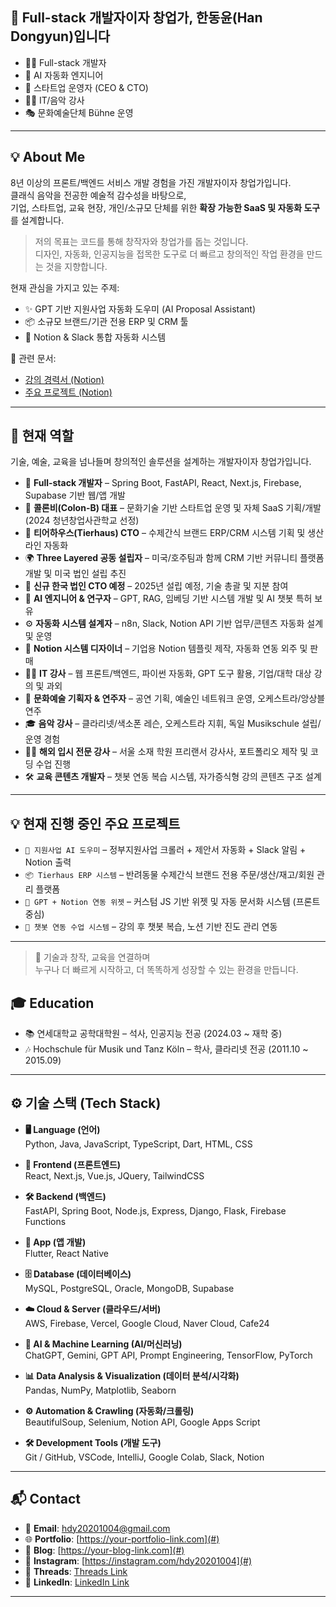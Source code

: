 ## 👋 Full-stack 개발자이자 창업가, 한동윤(Han Dongyun)입니다

- 👨‍💻 Full-stack 개발자
- 🤖 AI 자동화 엔지니어
- 🚀 스타트업 운영자 (CEO & CTO)
- 👨‍🏫 IT/음악 강사
- 🎭 문화예술단체 Bühne 운영

---

## 💡 About Me

8년 이상의 프론트/백엔드 서비스 개발 경험을 가진 개발자이자 창업가입니다.  
클래식 음악을 전공한 예술적 감수성을 바탕으로,  
기업, 스타트업, 교육 현장, 개인/소규모 단체를 위한 **확장 가능한 SaaS 및 자동화 도구**를 설계합니다.

> 저의 목표는 코드를 통해 창작자와 창업가를 돕는 것입니다.  
> 디자인, 자동화, 인공지능을 접목한 도구로 더 빠르고 창의적인 작업 환경을 만드는 것을 지향합니다.

현재 관심을 가지고 있는 주제:
- ✨ GPT 기반 지원사업 자동화 도우미 (AI Proposal Assistant)
- 📦 소규모 브랜드/기관 전용 ERP 및 CRM 툴
- 🧠 Notion & Slack 통합 자동화 시스템

📄 관련 문서:
- [강의 경력서 (Notion)](https://david88.notion.site/22a08a59442280a49392d230ea0f60ae)
- [주요 프로젝트 (Notion)](https://david88.notion.site/22a08a59442280abad77f955f947a8ba)
---


## 🎯 현재 역할

기술, 예술, 교육을 넘나들며 창의적인 솔루션을 설계하는 개발자이자 창업가입니다.

- 🧱 **Full-stack 개발자** – Spring Boot, FastAPI, React, Next.js, Firebase, Supabase 기반 웹/앱 개발
- 🚀 **콜론비(Colon-B) 대표** – 문화기술 기반 스타트업 운영 및 자체 SaaS 기획/개발 (2024 청년창업사관학교 선정)
- 🎨 **티어하우스(Tierhaus) CTO** – 수제간식 브랜드 ERP/CRM 시스템 기획 및 생산 라인 자동화
- 🌍 **Three Layered 공동 설립자** – 미국/호주팀과 함께 CRM 기반 커뮤니티 플랫폼 개발 및 미국 법인 설립 추진
- 🔐 **신규 한국 법인 CTO 예정** – 2025년 설립 예정, 기술 총괄 및 지분 참여
- 🧠 **AI 엔지니어 & 연구자** – GPT, RAG, 임베딩 기반 시스템 개발 및 AI 챗봇 특허 보유
- ⚙️ **자동화 시스템 설계자** – n8n, Slack, Notion API 기반 업무/콘텐츠 자동화 설계 및 운영
- 🧩 **Notion 시스템 디자이너** – 기업용 Notion 템플릿 제작, 자동화 연동 외주 및 판매
- 👨‍🏫 **IT 강사** – 웹 프론트/백엔드, 파이썬 자동화, GPT 도구 활용, 기업/대학 대상 강의 및 과외
- 🎼 **문화예술 기획자 & 연주자** – 공연 기획, 예술인 네트워크 운영, 오케스트라/앙상블 연주
- 🎓 **음악 강사** – 클라리넷/색소폰 레슨, 오케스트라 지휘, 독일 Musikschule 설립/운영 경험
- 🧑‍🎓 **해외 입시 전문 강사** – 서울 소재 학원 프리랜서 강사사, 포트폴리오 제작 및 코딩 수업 진행
- 🛠 **교육 콘텐츠 개발자** – 챗봇 연동 복습 시스템, 자가증식형 강의 콘텐츠 구조 설계

---

## 💡 현재 진행 중인 주요 프로젝트

- `🎯 지원사업 AI 도우미` – 정부지원사업 크롤러 + 제안서 자동화 + Slack 알림 + Notion 출력
- `📦 Tierhaus ERP 시스템` – 반려동물 수제간식 브랜드 전용 주문/생산/재고/회원 관리 플랫폼
- `🧠 GPT + Notion 연동 위젯` – 커스텀 JS 기반 위젯 및 자동 문서화 시스템 (프론트 중심)
- `🏫 챗봇 연동 수업 시스템` – 강의 후 챗봇 복습, 노션 기반 진도 관리 연동

---

> 🎯 기술과 창작, 교육을 연결하며  
> 누구나 더 빠르게 시작하고, 더 똑똑하게 성장할 수 있는 환경을 만듭니다.


## 🎓 Education

- 📚 연세대학교 공학대학원 – 석사, 인공지능 전공 (2024.03 ~ 재학 중)  
- 🎶 Hochschule für Musik und Tanz Köln – 학사, 클라리넷 전공 (2011.10 ~ 2015.09)


---


## ⚙️ 기술 스택 (Tech Stack)

- **🖥️ Language (언어)**  
  Python, Java, JavaScript, TypeScript, Dart, HTML, CSS

- **🎨 Frontend (프론트엔드)**  
  React, Next.js, Vue.js, JQuery, TailwindCSS

- **🛠 Backend (백엔드)**  
  FastAPI, Spring Boot, Node.js, Express, Django, Flask, Firebase Functions

- **📱 App (앱 개발)**  
  Flutter, React Native

- **🗄️ Database (데이터베이스)**  
  MySQL, PostgreSQL, Oracle, MongoDB, Supabase

- **☁️ Cloud & Server (클라우드/서버)**  
  AWS, Firebase, Vercel, Google Cloud, Naver Cloud, Cafe24

- **🧠 AI & Machine Learning (AI/머신러닝)**  
  ChatGPT, Gemini, GPT API, Prompt Engineering, TensorFlow, PyTorch

- **📊 Data Analysis & Visualization (데이터 분석/시각화)**  
  Pandas, NumPy, Matplotlib, Seaborn

- **⚙️ Automation & Crawling (자동화/크롤링)**  
  BeautifulSoup, Selenium, Notion API, Google Apps Script

- **🛠 Development Tools (개발 도구)**  
  Git / GitHub, VSCode, IntelliJ, Google Colab, Slack, Notion


---

## 📬 Contact

- 📧 **Email**: hdy20201004@gmail.com  
- 🌐 **Portfolio**: [https://your-portfolio-link.com](#)  
- 📝 **Blog**: [https://your-blog-link.com](#)  
- 📸 **Instagram**: [https://instagram.com/hdy20201004](#)  
- 💬 **Threads**: [Threads Link](https://www.threads.net/@hdy20201004)  
- 💼 **LinkedIn**: [LinkedIn Link](https://www.linkedin.com/in/david880927/)


---


